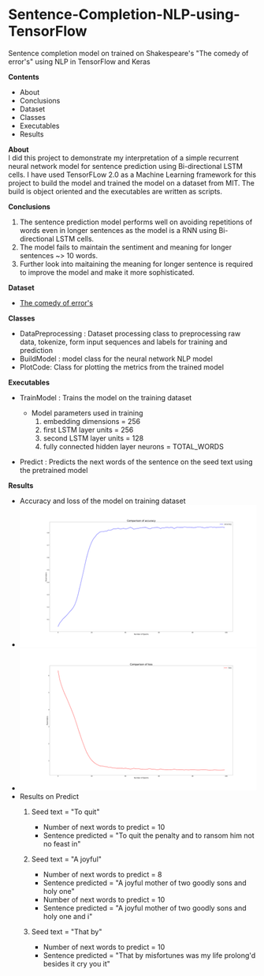 # Sentence-Completion-NLP-using-TensorFlow
Sentence completion model on trained on Shakespeare's "The comedy of error's" using NLP in TensorFlow and Keras

**Contents**
- About
- Conclusions
- Dataset
- Classes
- Executables
- Results

**About**</br>
I did this project to demonstrate my interpretation of a simple recurrent neural network model for sentence prediction using Bi-directional LSTM cells.
I have used TensorFLow 2.0 as a Machine Learning framework for this project to build the model and trained the model on a dataset from MIT. The build is object oriented and the executables are written as scripts.

**Conclusions**
1. The sentence prediction model performs well on avoiding repetitions of words even in longer sentences as the model is a RNN using Bi-directional LSTM cells.
2. The model fails to maintain the sentiment and meaning for longer sentences ~> 10 words.
3. Further look into maitaining the meaning for longer sentence is required to improve the model and make it more sophisticated.

**Dataset**
- [The comedy of error's](http://shakespeare.mit.edu/comedy_errors/full.html)

**Classes**
- DataPreprocessing : Dataset processing class to preprocessing raw data, tokenize, form input sequences and labels for training and prediction
- BuildModel : model class for the neural network NLP model
- PlotCode: Class for plotting the metrics from the trained model

**Executables**
- TrainModel : Trains the model on the training dataset
    - Model parameters used in training
        1. embedding dimensions = 256
        2. first LSTM layer units = 256
        3. second LSTM layer units = 128
        4. fully connected hidden layer neurons = TOTAL_WORDS

- Predict : Predicts the next words of the sentence on the seed text using the pretrained model

**Results**
- Accuracy and loss of the model on training dataset
- <img src="Images/accuracy.png" width=1000>
- <img src="Images/loss.png" width=1000>
- Results on Predict
    1. Seed text = "To quit"
        - Number of next words to predict = 10
        - Sentence predicted = "To quit the penalty and to ransom him not no feast in"
    
    2. Seed text = "A joyful"
        - Number of next words to predict = 8
        - Sentence predicted = "A joyful mother of two goodly sons and holy one"
        - Number of next words to predict = 10
        - Sentence predicted = "A joyful mother of two goodly sons and holy one and i"

    3. Seed text = "That by"
        - Number of next words to predict = 10
        - Sentence predicted = "That by misfortunes was my life prolong'd besides it cry you it"
